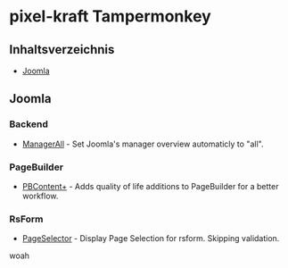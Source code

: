# pixel-kraft Tampermonkey

## Inhaltsverzeichnis

- [Joomla](#joomla)

## Joomla

### Backend
- [ManagerAll](src/joomla/backend/ManagerAll.js) - Set Joomla's manager overview automaticly to "all".

### PageBuilder
- [PBContent+](src/joomla/pagebuilder/PBContent+.js) - Adds quality of life additions to PageBuilder for a better workflow.

### RsForm
- [PageSelector](src/joomla/rsform/PageSelector.js) - Display Page Selection for rsform. Skipping validation.

woah